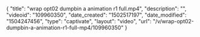 {
    "title": "wrap opt02 dumpbin a animation r1 full.mp4",
    "description": "",
    "videoid": "109960350",
    "date_created": "1502517197",
    "date_modified": "1504247456",
    "type": "captivate",
    "layout": "video",
    "url": "\/v\/wrap-opt02-dumpbin-a-animation-r1-full-mp4\/109960350"
}